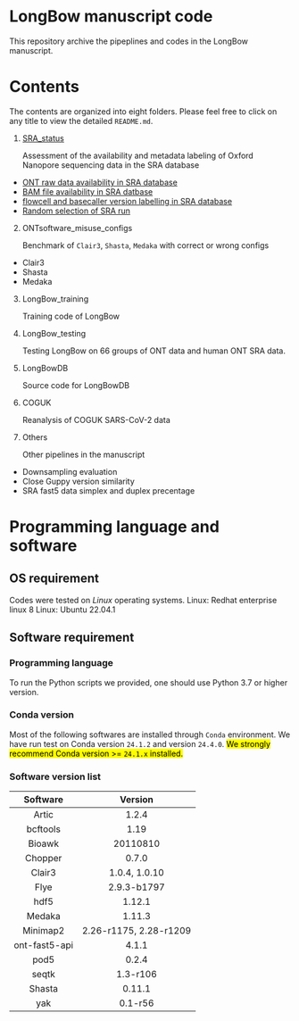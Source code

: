 # LongBow manuscript code
This repository archive the pipeplines and codes in the LongBow manuscript.

# Contents
The contents are organized into eight folders. Please feel free to click on any title to view the detailed `README.md`.

1. [SRA_status](./SRA_status/scripts/README.md)

    Assessment of the availability and metadata labeling of Oxford Nanopore sequencing data in the SRA database
- [ONT raw data availability in SRA database](./SRA_status/scripts/raw_ONTdata_search.md)
- [BAM file availability in SRA datbase](./SRA_status/scripts/sra_bam_availability.md)
- [flowcell and basecaller version labelling in SRA database](./SRA_status/scripts/README.md)
- [Random selection of SRA run](./SRA_status/scripts/SRA_random_1000sample.md)


2. ONTsoftware_misuse_configs

    Benchmark of `Clair3`, `Shasta`, `Medaka` with correct or wrong configs
- Clair3
- Shasta
- Medaka

  
3. LongBow_training

    Training code of LongBow


4. LongBow_testing

    Testing LongBow on 66 groups of ONT data and human ONT SRA data.


5. LongBowDB

    Source code for LongBowDB


6. COGUK

    Reanalysis of COGUK SARS-CoV-2 data


7. Others

    Other pipelines in the manuscript
- Downsampling evaluation
- Close Guppy version similarity
- SRA fast5 data simplex and duplex precentage



# Programming language and software
## OS requirement
Codes were tested on _Linux_ operating systems.
Linux: Redhat enterprise linux 8
Linux: Ubuntu 22.04.1


## Software requirement
### Programming language
To run the Python scripts we provided, one should use Python 3.7 or higher version. 

### Conda version
Most of the following softwares are installed through `Conda` environment. We have run test on Conda version `24.1.2` and version `24.4.0`.
<mark>We strongly recommend Conda version >= `24.1.x` installed.</mark>

### Software version list
| Software | Version |
|:---:|:---:|
| Artic | 1.2.4 |
| bcftools | 1.19 |
| Bioawk | 20110810 |
| Chopper | 0.7.0 |
| Clair3 | 1.0.4, 1.0.10 |
| Flye | 2.9.3-b1797 |
| hdf5 | 1.12.1 |
| Medaka | 1.11.3 |
| Minimap2 | 2.26-r1175, 2.28-r1209 |
| ont-fast5-api | 4.1.1 |
| pod5 | 0.2.4 |
| seqtk | 1.3-r106 |
| Shasta | 0.11.1 |
| yak | 0.1-r56 |



